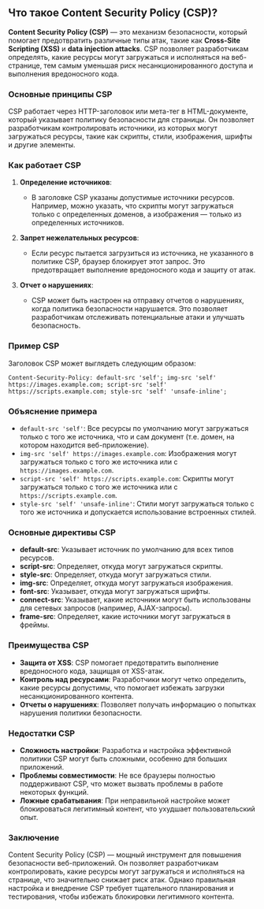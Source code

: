 ## Что такое Content Security Policy (CSP)?

**Content Security Policy (CSP)** — это механизм безопасности, который помогает предотвратить различные типы атак, такие как **Cross-Site Scripting (XSS)** и **data injection attacks**. CSP позволяет разработчикам определять, какие ресурсы могут загружаться и исполняться на веб-странице, тем самым уменьшая риск несанкционированного доступа и выполнения вредоносного кода.

### Основные принципы CSP

CSP работает через HTTP-заголовок или мета-тег в HTML-документе, который указывает политику безопасности для страницы. Он позволяет разработчикам контролировать источники, из которых могут загружаться ресурсы, такие как скрипты, стили, изображения, шрифты и другие элементы.

### Как работает CSP

1. **Определение источников**:
   - В заголовке CSP указаны допустимые источники ресурсов. Например, можно указать, что скрипты могут загружаться только с определенных доменов, а изображения — только из определенных источников.

2. **Запрет нежелательных ресурсов**:
   - Если ресурс пытается загрузиться из источника, не указанного в политике CSP, браузер блокирует этот запрос. Это предотвращает выполнение вредоносного кода и защиту от атак.

3. **Отчет о нарушениях**:
   - CSP может быть настроен на отправку отчетов о нарушениях, когда политика безопасности нарушается. Это позволяет разработчикам отслеживать потенциальные атаки и улучшать безопасность.

### Пример CSP

Заголовок CSP может выглядеть следующим образом:

```http
Content-Security-Policy: default-src 'self'; img-src 'self' https://images.example.com; script-src 'self' https://scripts.example.com; style-src 'self' 'unsafe-inline';
```

### Объяснение примера

- `default-src 'self'`: Все ресурсы по умолчанию могут загружаться только с того же источника, что и сам документ (т.е. домен, на котором находится веб-приложение).
- `img-src 'self' https://images.example.com`: Изображения могут загружаться только с того же источника или с `https://images.example.com`.
- `script-src 'self' https://scripts.example.com`: Скрипты могут загружаться только с того же источника или с `https://scripts.example.com`.
- `style-src 'self' 'unsafe-inline'`: Стили могут загружаться только с того же источника и допускается использование встроенных стилей.

### Основные директивы CSP

- **default-src**: Указывает источник по умолчанию для всех типов ресурсов.
- **script-src**: Определяет, откуда могут загружаться скрипты.
- **style-src**: Определяет, откуда могут загружаться стили.
- **img-src**: Определяет, откуда могут загружаться изображения.
- **font-src**: Указывает, откуда могут загружаться шрифты.
- **connect-src**: Указывает, какие источники могут быть использованы для сетевых запросов (например, AJAX-запросы).
- **frame-src**: Определяет, какие источники могут загружаться в фреймы.

### Преимущества CSP

- **Защита от XSS**: CSP помогает предотвратить выполнение вредоносного кода, защищая от XSS-атак.
- **Контроль над ресурсами**: Разработчики могут четко определить, какие ресурсы допустимы, что помогает избежать загрузки несанкционированного контента.
- **Отчеты о нарушениях**: Позволяет получать информацию о попытках нарушения политики безопасности.

### Недостатки CSP

- **Сложность настройки**: Разработка и настройка эффективной политики CSP могут быть сложными, особенно для больших приложений.
- **Проблемы совместимости**: Не все браузеры полностью поддерживают CSP, что может вызвать проблемы в работе некоторых функций.
- **Ложные срабатывания**: При неправильной настройке может блокироваться легитимный контент, что ухудшает пользовательский опыт.

### Заключение

Content Security Policy (CSP) — мощный инструмент для повышения безопасности веб-приложений. Он позволяет разработчикам контролировать, какие ресурсы могут загружаться и исполняться на странице, что значительно снижает риск атак. Однако правильная настройка и внедрение CSP требует тщательного планирования и тестирования, чтобы избежать блокировки легитимного контента.